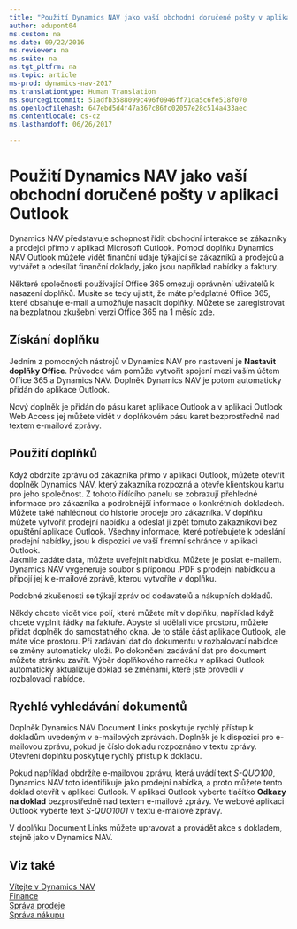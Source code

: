 ```yaml
---
title: "Použití Dynamics NAV jako vaší obchodní doručené pošty v aplikaci Outlook"
author: edupont04
ms.custom: na
ms.date: 09/22/2016
ms.reviewer: na
ms.suite: na
ms.tgt_pltfrm: na
ms.topic: article
ms-prod: dynamics-nav-2017
ms.translationtype: Human Translation
ms.sourcegitcommit: 51adfb3588099c496f0946ff71da5c6fe518f070
ms.openlocfilehash: 647ebd5d4f47a367c86fc02057e28c514a433aec
ms.contentlocale: cs-cz
ms.lasthandoff: 06/26/2017

---
```


# <a name="using-dynamics-nav-as-your-business-inbox-in-outlook"></a>Použití Dynamics NAV jako vaší obchodní doručené pošty v aplikaci Outlook
Dynamics NAV představuje schopnost řídit obchodní interakce se zákazníky a prodejci přímo v aplikaci Microsoft Outlook. Pomocí doplňku Dynamics NAV Outlook můžete vidět finanční údaje týkající se zákazníků a prodejců a vytvářet a odesílat finanční doklady, jako jsou například nabídky a faktury.  

Některé společnosti používající Office 365 omezují oprávnění uživatelů k nasazení doplňků. Musíte se tedy ujistit, že máte předplatné Office 365, které obsahuje e-mail a umožňuje nasadit doplňky. Můžete se zaregistrovat na bezplatnou zkušební verzi Office 365 na 1 měsíc [zde](https://products.office.com/try).  

## <a name="get-the-add-in"></a>Získání doplňku
Jedním z pomocných nástrojů v Dynamics NAV pro nastavení je **Nastavit doplňky Office**. Průvodce vám pomůže vytvořit spojení mezi vaším účtem Office 365 a Dynamics NAV. Doplněk Dynamics NAV je potom automaticky přidán do aplikace Outlook.  

Nový doplněk je přidán do pásu karet aplikace Outlook a v aplikaci Outlook Web Access jej můžete vidět v doplňkovém pásu karet bezprostředně nad textem e-mailové zprávy.  

## <a name="using-the-add-in"></a>Použití doplňků
Když obdržíte zprávu od zákazníka přímo v aplikaci Outlook, můžete otevřít doplněk Dynamics NAV, který zákazníka rozpozná a otevře klientskou kartu pro jeho společnost. Z tohoto řídícího panelu se zobrazují přehledné informace pro zákazníka a podrobnější informace o konkrétních dokladech. Můžete také nahlédnout do historie prodeje pro zákazníka.
V doplňku můžete vytvořit prodejní nabídku a odeslat ji zpět tomuto zákazníkovi bez opuštění aplikace Outlook. Všechny informace, které potřebujete k odeslání prodejní nabídky, jsou k dispozici ve vaší firemní schránce v aplikaci Outlook.  
Jakmile zadáte data, můžete uveřejnit nabídku. Můžete je poslat e-mailem. Dynamics NAV vygeneruje soubor s příponou .PDF s prodejní nabídkou a připojí jej k e-mailové zprávě, kterou vytvoříte v doplňku.  

Podobné zkušenosti se týkají zpráv od dodavatelů a nákupních dokladů.  

Někdy chcete vidět více polí, které můžete mít v doplňku, například když chcete vyplnit řádky na faktuře. Abyste si udělali více prostoru, můžete přidat doplněk do samostatného okna. Je to stále část aplikace Outlook, ale máte více prostoru. Při zadávání dat do dokumentu v rozbalovací nabídce se změny automaticky uloží. Po dokončení zadávání dat pro dokument můžete stránku zavřít. Výběr doplňkového rámečku v aplikaci Outlook automaticky aktualizuje doklad se změnami, které jste provedli v rozbalovací nabídce.  

## <a name="quick-document-lookup"></a>Rychlé vyhledávání dokumentů
Doplněk Dynamics NAV Document Links poskytuje rychlý přístup k dokladům uvedeným v e-mailových zprávách. Doplněk je k dispozici pro e-mailovou zprávu, pokud je číslo dokladu rozpoznáno v textu zprávy. Otevření doplňku poskytuje rychlý přístup k dokladu.  

Pokud například obdržíte e-mailovou zprávu, která uvádí text *S-QUO100*, Dynamics NAV toto identifikuje jako prodejní nabídka, a proto můžete tento doklad otevřít v aplikaci Outlook. V aplikaci Outlook vyberte tlačítko **Odkazy na doklad** bezprostředně nad textem e-mailové zprávy. Ve webové aplikaci Outlook vyberte text *S-QUO1001* v textu e-mailové zprávy.  

V doplňku Document Links můžete upravovat a provádět akce s dokladem, stejně jako v Dynamics NAV.

## <a name="see-also"></a>Viz také
[Vítejte v Dynamics NAV](across-get-started.md)  
[Finance](finance-setup.md)  
[Správa prodeje](sales-manage-sales.md)  
[Správa nákupu](purchasing-manage-purchasing.md)  


